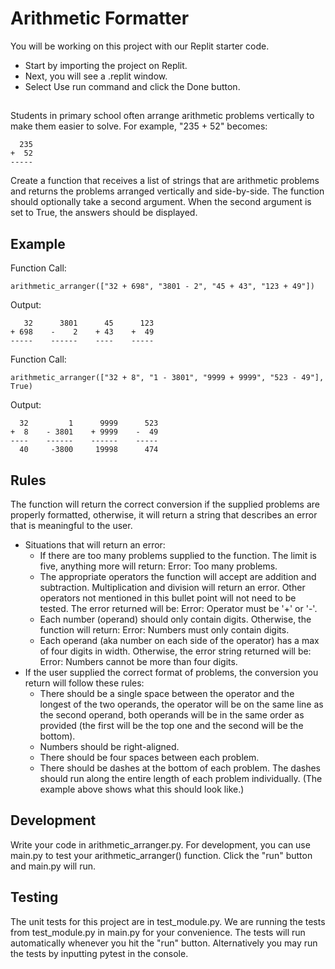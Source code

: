 # Arithmetic Formatter
You will be working on this project with our Replit starter code.
- Start by importing the project on Replit.
- Next, you will see a .replit window.
- Select Use run command and click the Done button.
## 
Students in primary school often arrange arithmetic problems vertically to make them easier to solve. For example, "235 + 52" becomes:

      235
    +  52
    -----
Create a function that receives a list of strings that are arithmetic problems and returns the problems arranged vertically and side-by-side. The function should optionally take a second argument. When the second argument is set to True, the answers should be displayed.

## Example
Function Call:

    arithmetic_arranger(["32 + 698", "3801 - 2", "45 + 43", "123 + 49"])
Output:

       32      3801      45      123
    + 698    -    2    + 43    +  49
    -----    ------    ----    -----
Function Call:

    arithmetic_arranger(["32 + 8", "1 - 3801", "9999 + 9999", "523 - 49"], True)
Output:

      32         1      9999      523
    +  8    - 3801    + 9999    -  49
    ----    ------    ------    -----
      40     -3800     19998      474
## Rules
The function will return the correct conversion if the supplied problems are properly formatted, otherwise, it will return a string that describes an error that is meaningful to the user.

- Situations that will return an error:
  - If there are too many problems supplied to the function. The limit is five, anything more will return: Error: Too many problems.
  - The appropriate operators the function will accept are addition and subtraction. Multiplication and division will return an error. Other operators not mentioned in this bullet point will not need to be tested. The error returned will be: Error: Operator must be '+' or '-'.
  - Each number (operand) should only contain digits. Otherwise, the function will return: Error: Numbers must only contain digits.
  - Each operand (aka number on each side of the operator) has a max of four digits in width. Otherwise, the error string returned will be: Error: Numbers cannot be more than four digits.
- If the user supplied the correct format of problems, the conversion you return will follow these rules:
  - There should be a single space between the operator and the longest of the two operands, the operator will be on the same line as the second operand, both operands will be in the same order as provided (the first will be the top one and the second will be the bottom).
  - Numbers should be right-aligned.
  - There should be four spaces between each problem.
  - There should be dashes at the bottom of each problem. The dashes should run along the entire length of each problem individually. (The example above shows what this should look like.)
## Development
Write your code in arithmetic_arranger.py. For development, you can use main.py to test your arithmetic_arranger() function. Click the "run" button and main.py will run.

## Testing
The unit tests for this project are in test_module.py. We are running the tests from test_module.py in main.py for your convenience. The tests will run automatically whenever you hit the "run" button. Alternatively you may run the tests by inputting pytest in the console.